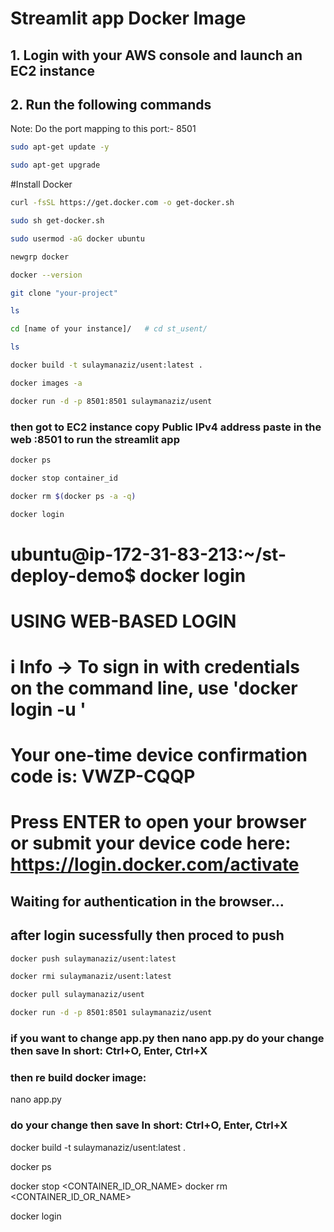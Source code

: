 # Streamlit app Docker Image

## 1. Login with your AWS console and launch an EC2 instance
## 2. Run the following commands

Note: Do the port mapping to this port:- 8501

```bash
sudo apt-get update -y
```
```bash
sudo apt-get upgrade
```

#Install Docker
```bash
curl -fsSL https://get.docker.com -o get-docker.sh
```
```bash
sudo sh get-docker.sh
```
```bash
sudo usermod -aG docker ubuntu
```

```bash
newgrp docker
```

```bash
docker --version
```




```bash
git clone "your-project"
```
```bash
ls
```

```bash
cd [name of your instance]/   # cd st_usent/
```
```bash
ls
```




```bash
docker build -t sulaymanaziz/usent:latest . 
```

```bash
docker images -a  
```

```bash
docker run -d -p 8501:8501 sulaymanaziz/usent
```
### then got to EC2 instance copy  Public IPv4 address  paste in the web :8501 to run the streamlit app


```bash
docker ps  
```

```bash
docker stop container_id
```

```bash
docker rm $(docker ps -a -q)
```

```bash
docker login 
```
# ubuntu@ip-172-31-83-213:~/st-deploy-demo$ docker login

# USING WEB-BASED LOGIN

# i Info → To sign in with credentials on the command line, use 'docker login -u <username>'
         

# Your one-time device confirmation code is: VWZP-CQQP
# Press ENTER to open your browser or submit your device code here: https://login.docker.com/activate

## Waiting for authentication in the browser…
## after login sucessfully then proced to push 



```bash
docker push sulaymanaziz/usent:latest 
```

```bash
docker rmi sulaymanaziz/usent:latest
```

```bash
docker pull sulaymanaziz/usent
```
```bash
docker run -d -p 8501:8501 sulaymanaziz/usent
```

### if you want to change app.py then nano app.py   do your change then save In short: Ctrl+O, Enter, Ctrl+X
### then re build docker image:
nano app.py 
### do your change then save In short: Ctrl+O, Enter, Ctrl+X
docker build -t sulaymanaziz/usent:latest .

docker ps

docker stop <CONTAINER_ID_OR_NAME>
docker rm <CONTAINER_ID_OR_NAME>

docker login 








